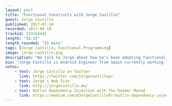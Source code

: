 ```yaml
---
layout: post
title: "Functional Constructs with Jorge Castillo"
guest: Jorge Castillo
published: 2017-07-14
recorded: 2017-04-19
trackid: 333164442
length: "31:15"
length_rounded: "31 mins"
tags: [Jorge Castillo, Functional Programming]
image: jorge-castillo.png
description: "We talk to Jorge about how he's been adopting functional programming to improve the architecture of his Android applications, and also discover that explaining what a monad is on a podcast can be quite challenging, to say the least!"
bio: "Jorge Castillo is Android Engineer from Spain currently working for GoMore, an important International product company from Copenhagen, Denmark. Jorge is very interested in sharing knowledge by publishing Open Source on his GitHub profile: https://github.com/JorgeCastilloPrz"
notes: 
    - text: Jorge Castillo on Twitter
      link: https://twitter.com/jorgecastillopr
    - text: Jorge's Web Site
      link: http://jorgecastillo.me/
    - text: Kotlin Dependency Injection with The Reader Monad
      link: https://medium.com/@JorgeCastilloPr/kotlin-dependency-injection-with-the-reader-monad-7d52f94a482e  
---
```

